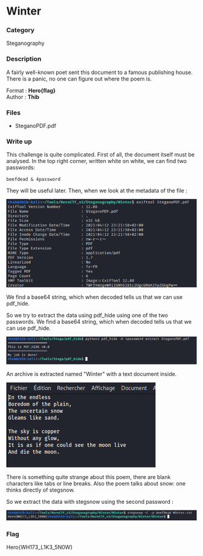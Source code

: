 # Winter

### Category

Steganography

### Description

A fairly well-known poet sent this document to a famous publishing house. There is a panic, no one can figure out where the poem is.

Format : **Hero{flag}**<br>
Author : **Thib**

### Files

- SteganoPDF.pdf

### Write up

This challenge is quite complicated. First of all, the document itself must be analysed. In the top right corner, written white on white, we can find two passwords: 

```
beefdead & 4password
```

They will be useful later. Then, when we look at the metadata of the file :

![image](metadata.png)

We find a base64 string, which when decoded tells us that we can use pdf_hide.

So we try to extract the data using pdf_hide using one of the two passwords. 
We find a base64 string, which when decoded tells us that we can use pdf_hide.

![image](pdfhide.png)

An archive is extracted named "Winter" with a text document inside.

![image](poem.png)

There is something quite strange about this poem, there are blank characters like tabs or line breaks. Also the poem talks about snow: one thinks directly of stegsnow.

So we extract the data with stegsnow using the second password :

![image](stegsnow.png)

### Flag

Hero{WH173_L1K3_5N0W}